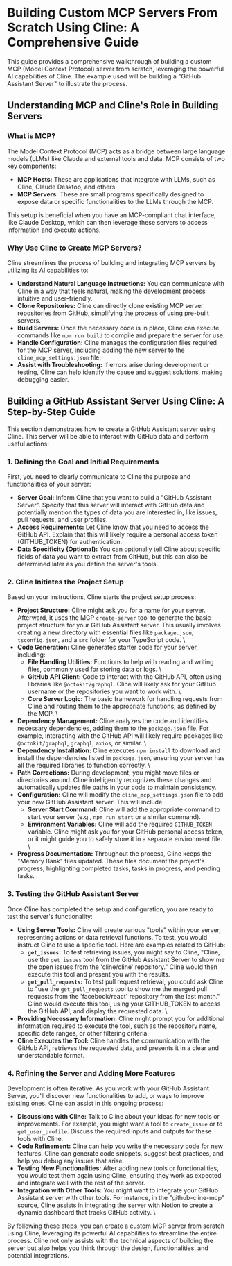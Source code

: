 # Building Custom MCP Servers From Scratch Using Cline: A Comprehensive Guide

This guide provides a comprehensive walkthrough of building a custom MCP (Model Context Protocol) server from scratch, leveraging the powerful AI capabilities of Cline. The example used will be building a "GitHub Assistant Server" to illustrate the process. 

## Understanding MCP and Cline's Role in Building Servers

### What is MCP?

The Model Context Protocol (MCP) acts as a bridge between large language models (LLMs) like Claude and external tools and data. MCP consists of two key components:

*   **MCP Hosts:** These are applications that integrate with LLMs, such as Cline, Claude Desktop, and others. 
*   **MCP Servers:** These are small programs specifically designed to expose data or specific functionalities to the LLMs through the MCP.

This setup is beneficial when you have an MCP-compliant chat interface, like Claude Desktop, which can then leverage these servers to access information and execute actions.

### Why Use Cline to Create MCP Servers?

Cline streamlines the process of building and integrating MCP servers by utilizing its AI capabilities to:

*   **Understand Natural Language Instructions:** You can communicate with Cline in a way that feels natural, making the development process intuitive and user-friendly.
*   **Clone Repositories:** Cline can directly clone existing MCP server repositories from GitHub, simplifying the process of using pre-built servers.
*   **Build Servers:** Once the necessary code is in place, Cline can execute commands like `npm run build` to compile and prepare the server for use.
*   **Handle Configuration:** Cline manages the configuration files required for the MCP server, including adding the new server to the `cline_mcp_settings.json` file.
*   **Assist with Troubleshooting:** If errors arise during development or testing, Cline can help identify the cause and suggest solutions, making debugging easier.

## Building a GitHub Assistant Server Using Cline: A Step-by-Step Guide

This section demonstrates how to create a GitHub Assistant server using Cline. This server will be able to interact with GitHub data and perform useful actions:

### 1. Defining the Goal and Initial Requirements

First, you need to clearly communicate to Cline the purpose and functionalities of your server:

*   **Server Goal:** Inform Cline that you want to build a "GitHub Assistant Server". Specify that this server will interact with GitHub data and potentially mention the types of data you are interested in, like issues, pull requests, and user profiles.
*   **Access Requirements:**  Let Cline know that you need to access the GitHub API. Explain that this will likely require a personal access token (GITHUB\_TOKEN) for authentication.
*   **Data Specificity (Optional):**  You can optionally tell Cline about specific fields of data you want to extract from GitHub, but this can also be determined later as you define the server's tools.

### 2. Cline Initiates the Project Setup

Based on your instructions, Cline starts the project setup process:

*   **Project Structure:** Cline might ask you for a name for your server.  Afterward, it uses the MCP `create-server` tool to generate the basic project structure for your GitHub Assistant server. This usually involves creating a new directory with essential files like `package.json`, `tsconfig.json`, and a `src` folder for your TypeScript code. \
*   **Code Generation:** Cline generates starter code for your server, including: 
    *   **File Handling Utilities:** Functions to help with reading and writing files, commonly used for storing data or logs. \
    *   **GitHub API Client:** Code to interact with the GitHub API, often using libraries like `@octokit/graphql`. Cline will likely ask for your GitHub username or the repositories you want to work with. \
    *   **Core Server Logic:** The basic framework for handling requests from Cline and routing them to the appropriate functions, as defined by the MCP. \
*   **Dependency Management:** Cline analyzes the code and identifies necessary dependencies, adding them to the `package.json` file.  For example, interacting with the GitHub API will likely require packages like `@octokit/graphql`, `graphql`, `axios`, or similar. \
*   **Dependency Installation:**  Cline executes `npm install` to download and install the dependencies listed in `package.json`, ensuring your server has all the required libraries to function correctly.  \
*   **Path Corrections:**  During development, you might move files or directories around. Cline intelligently recognizes these changes and automatically updates file paths in your code to maintain consistency. 
*   **Configuration:** Cline will modify the `cline_mcp_settings.json` file to add your new GitHub Assistant server.  This will include:
    *   **Server Start Command:** Cline will add the appropriate command to start your server (e.g., `npm run start` or a similar command). 
    *   **Environment Variables:** Cline will add the required `GITHUB_TOKEN` variable. Cline might ask you for your GitHub personal access token, or it might guide you to safely store it in a separate environment file.  \
*   **Progress Documentation:**  Throughout the process, Cline keeps the "Memory Bank" files updated. These files document the project's progress, highlighting completed tasks, tasks in progress, and pending tasks. 

### 3. Testing the GitHub Assistant Server

Once Cline has completed the setup and configuration, you are ready to test the server's functionality:

*   **Using Server Tools:** Cline will create various "tools" within your server, representing actions or data retrieval functions. To test, you would instruct Cline to use a specific tool. Here are examples related to GitHub:
    *   **`get_issues`:** To test retrieving issues, you might say to Cline, "Cline, use the `get_issues` tool from the GitHub Assistant Server to show me the open issues from the 'cline/cline' repository." Cline would then execute this tool and present you with the results.
    *   **`get_pull_requests`:**  To test pull request retrieval, you could ask Cline to "use the `get_pull_requests` tool to show me the merged pull requests from the 'facebook/react' repository from the last month." Cline would execute this tool, using your GITHUB\_TOKEN to access the GitHub API, and display the requested data.  \
*   **Providing Necessary Information:** Cline might prompt you for additional information required to execute the tool, such as the repository name, specific date ranges, or other filtering criteria.
*   **Cline Executes the Tool:** Cline handles the communication with the GitHub API, retrieves the requested data, and presents it in a clear and understandable format.

### 4. Refining the Server and Adding More Features

Development is often iterative. As you work with your GitHub Assistant Server, you'll discover new functionalities to add, or ways to improve existing ones.  Cline can assist in this ongoing process:

*   **Discussions with Cline:** Talk to Cline about your ideas for new tools or improvements.  For example, you might want a tool to `create_issue` or to `get_user_profile`. Discuss the required inputs and outputs for these tools with Cline. 
*   **Code Refinement:** Cline can help you write the necessary code for new features.  Cline can generate code snippets, suggest best practices, and help you debug any issues that arise.
*   **Testing New Functionalities:**  After adding new tools or functionalities, you would test them again using Cline, ensuring they work as expected and integrate well with the rest of the server. 
*   **Integration with Other Tools:** You might want to integrate your GitHub Assistant server with other tools. For instance, in the "github-cline-mcp" source, Cline assists in integrating the server with Notion to create a dynamic dashboard that tracks GitHub activity.  \

By following these steps, you can create a custom MCP server from scratch using Cline, leveraging its powerful AI capabilities to streamline the entire process. Cline not only assists with the technical aspects of building the server but also helps you think through the design, functionalities, and potential integrations.
